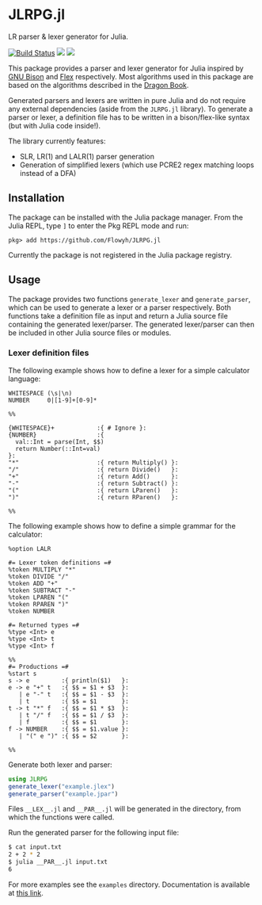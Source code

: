 # JLRPG.jl

LR parser & lexer generator for Julia.

[![Build Status](https://github.com/Flowyh/JLRPG.jl/actions/workflows/CI.yml/badge.svg?branch=main)](https://github.com/Flowyh/JLRPG.jl/actions/workflows/CI.yml?query=branch%3Amain)
[![](https://img.shields.io/badge/docs-stable-blue.svg)](https://flowyh.github.io/JLRPG.jl/stable)
[![](https://img.shields.io/badge/docs-dev-blue.svg)](https://flowyh.github.io/JLRPG.jl/dev)

This package provides a parser and lexer generator for Julia inspired by [GNU Bison](https://www.gnu.org/software/bison/manual/) and [Flex](https://westes.github.io/flex/manual/) respectively. Most algorithms used in this package are based on the algorithms described in the [Dragon Book](https://en.wikipedia.org/wiki/Compilers:_Principles,_Techniques,_and_Tools).

Generated parsers and lexers are written in pure Julia and do not require any external dependencies (aside from the `JLRPG.jl` library). To generate a parser or lexer, a definition file has to be written in a bison/flex-like syntax (but with Julia code inside!).

The library currently features:

- SLR, LR(1) and LALR(1) parser generation
- Generation of simplified lexers (which use PCRE2 regex matching loops instead of a DFA)

## Installation

The package can be installed with the Julia package manager. From the Julia REPL, type `]` to enter the Pkg REPL mode and run:

```
pkg> add https://github.com/Flowyh/JLRPG.jl
```

Currently the package is not registered in the Julia package registry.

## Usage

The package provides two functions `generate_lexer` and `generate_parser`, which can be used to generate a lexer or a parser respectively. Both functions take a definition file as input and return a Julia source file containing the generated lexer/parser. The generated lexer/parser can then be included in other Julia source files or modules.

### Lexer definition files

The following example shows how to define a lexer for a simple calculator language:

```
WHITESPACE (\s|\n)
NUMBER     0|[1-9]+[0-9]*

%%

{WHITESPACE}+            :{ # Ignore }:
{NUMBER}                 :{
  val::Int = parse(Int, $$)
  return Number(::Int=val)
}:
"*"                      :{ return Multiply() }:
"/"                      :{ return Divide()   }:
"+"                      :{ return Add()      }:
"-"                      :{ return Subtract() }:
"("                      :{ return LParen()   }:
")"                      :{ return RParen()   }:

%%
```

The following example shows how to define a simple grammar for the calculator:

```
%option LALR

#= Lexer token definitions =#
%token MULTIPLY "*"
%token DIVIDE "/"
%token ADD "+"
%token SUBTRACT "-"
%token LPAREN "("
%token RPAREN ")"
%token NUMBER

#= Returned types =#
%type <Int> e
%type <Int> t
%type <Int> f

%%
#= Productions =#
%start s
s -> e         :{ println($1)   }:
e -> e "+" t   :{ $$ = $1 + $3  }:
   | e "-" t   :{ $$ = $1 - $3  }:
   | t         :{ $$ = $1       }:
t -> t "*" f   :{ $$ = $1 * $3  }:
   | t "/" f   :{ $$ = $1 / $3  }:
   | f         :{ $$ = $1       }:
f -> NUMBER    :{ $$ = $1.value }:
   | "(" e ")" :{ $$ = $2       }:

%%
```

Generate both lexer and parser:

```julia
using JLRPG
generate_lexer("example.jlex")
generate_parser("example.jpar")
```

Files `__LEX__.jl` and `__PAR__.jl` will be generated in the directory, from which the functions were called.

Run the generated parser for the following input file:

```bash
$ cat input.txt
2 + 2 * 2
$ julia __PAR__.jl input.txt
6
```

For more examples see the `examples` directory.
Documentation is available at [this link](https://flowyh.github.io/JLRPG.jl/stable).

